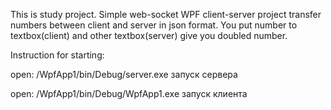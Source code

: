 This is study project. 
Simple web-socket WPF client-server project transfer numbers between client and server in json format. 
You put number to textbox(client) and other textbox(server) give you doubled number.

Instruction for starting:

open: /WpfApp1/bin/Debug/server.exe     запуск сервера

open: /WpfApp1/bin/Debug/WpfApp1.exe    запуск клиента
